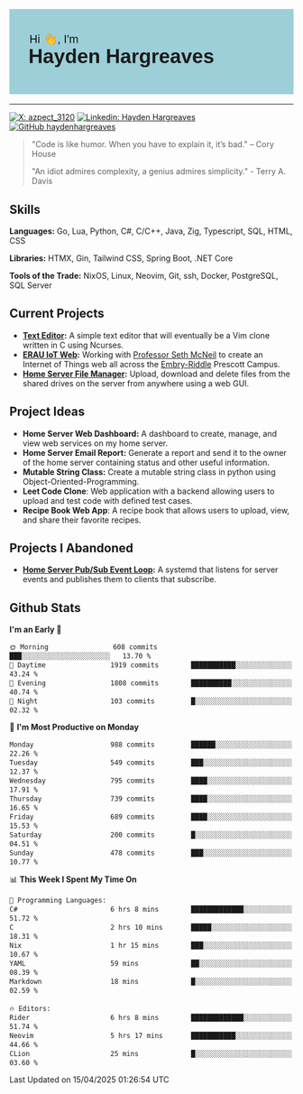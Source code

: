 ![Hayden Hargreaves](https://github.com/Azpect3120/Azpect3120/blob/master/download.png?raw=true)

<hr>

[![X: azpect_3120](https://img.shields.io/twitter/follow/azpect_3120?style=social)](https://x.com/azpect_3120)
[![Linkedin: Hayden Hargreaves](https://img.shields.io/badge/-Hayden%20Hargreaves-blue?style=flat-square&logo=Linkedin&logoColor=white&link=https://www.linkedin.com/in/hayden-hargreaves-37b2802a4/)](https://www.linkedin.com/in/hayden-hargreaves-37b2802a4/)
[![GitHub haydenhargreaves](https://img.shields.io/github/followers/haydenhargreaves?label=follow&style=social)](https://github.com/haydenhargreaves)

> "Code is like humor. When you have to explain it, it’s bad." – Cory House
> 
> "An idiot admires complexity, a genius admires simplicity." - Terry A. Davis


## Skills
**Languages:** Go, Lua, Python, C#, C/C++, Java, Zig, Typescript, SQL, HTML, CSS 

**Libraries:** HTMX, Gin, Tailwind CSS, Spring Boot, .NET Core

**Tools of the Trade:** NixOS, Linux, Neovim, Git, ssh, Docker, PostgreSQL, SQL Server


## Current Projects 
- **[Text Editor](https://github.com/haydenhargreaves/TextEditor):** A simple text editor that will eventually be a Vim clone written in C using Ncurses.
- **[ERAU IoT Web](https://github.com/haydenhargreaves/InternetOfThings):** Working with [Professor Seth McNeil](https://github.com/semcneil) to create an Internet of Things web all across the [Embry-Riddle](https://erau.edu) Prescott Campus.
- **[Home Server File Manager](https://github.com/haydenhargreaves/ServerFileManager):** Upload, download and delete files from the shared drives on the server from anywhere using a web GUI.


## Project Ideas
- **Home Server Web Dashboard:** A dashboard to create, manage, and view web services on my home server.
- **Home Server Email Report:** Generate a report and send it to the owner of the home server containing status and other useful information.
- **Mutable String Class:** Create a mutable string class in python using Object-Oriented-Programming.
- **Leet Code Clone**: Web application with a backend allowing users to upload and test code with defined test cases.
- **Recipe Book Web App**: A recipe book that allows users to upload, view, and share their favorite recipes.

## Projects I Abandoned 
- **[Home Server Pub/Sub Event Loop](https://github.com/haydenhargreaves/TCPNotificationManager):** A systemd that listens for server events and publishes them to clients that subscribe.


## Github Stats

<!--START_SECTION:waka-->
**I'm an Early 🐤** 

```text
🌞 Morning                608 commits         ███░░░░░░░░░░░░░░░░░░░░░░   13.70 % 
🌆 Daytime                1919 commits        ███████████░░░░░░░░░░░░░░   43.24 % 
🌃 Evening                1808 commits        ██████████░░░░░░░░░░░░░░░   40.74 % 
🌙 Night                  103 commits         █░░░░░░░░░░░░░░░░░░░░░░░░   02.32 % 
```
📅 **I'm Most Productive on Monday** 

```text
Monday                   988 commits         ██████░░░░░░░░░░░░░░░░░░░   22.26 % 
Tuesday                  549 commits         ███░░░░░░░░░░░░░░░░░░░░░░   12.37 % 
Wednesday                795 commits         ████░░░░░░░░░░░░░░░░░░░░░   17.91 % 
Thursday                 739 commits         ████░░░░░░░░░░░░░░░░░░░░░   16.65 % 
Friday                   689 commits         ████░░░░░░░░░░░░░░░░░░░░░   15.53 % 
Saturday                 200 commits         █░░░░░░░░░░░░░░░░░░░░░░░░   04.51 % 
Sunday                   478 commits         ███░░░░░░░░░░░░░░░░░░░░░░   10.77 % 
```


📊 **This Week I Spent My Time On** 

```text
💬 Programming Languages: 
C#                       6 hrs 8 mins        █████████████░░░░░░░░░░░░   51.72 % 
C                        2 hrs 10 mins       █████░░░░░░░░░░░░░░░░░░░░   18.31 % 
Nix                      1 hr 15 mins        ███░░░░░░░░░░░░░░░░░░░░░░   10.67 % 
YAML                     59 mins             ██░░░░░░░░░░░░░░░░░░░░░░░   08.39 % 
Markdown                 18 mins             █░░░░░░░░░░░░░░░░░░░░░░░░   02.59 % 

🔥 Editors: 
Rider                    6 hrs 8 mins        █████████████░░░░░░░░░░░░   51.74 % 
Neovim                   5 hrs 17 mins       ███████████░░░░░░░░░░░░░░   44.66 % 
CLion                    25 mins             █░░░░░░░░░░░░░░░░░░░░░░░░   03.60 % 
```


 Last Updated on 15/04/2025 01:26:54 UTC
<!--END_SECTION:waka-->
